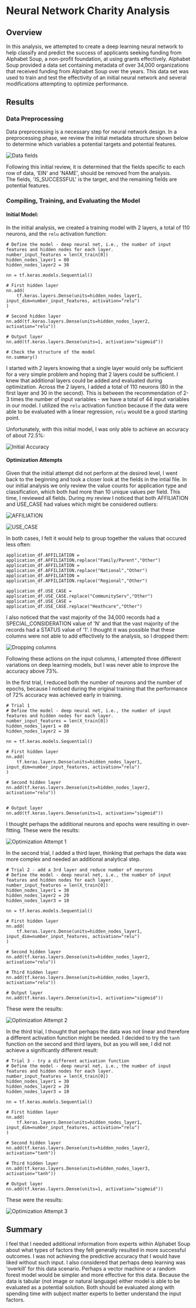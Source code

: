 # Neural Network Charity Analysis

## Overview

In this analysis, we attempted to create a deep learning neural network to help classify and predict the success of applicants seeking funding from Alphabet Soup, a non-profit foundation, at using grants effectively.  Alphabet Soup provided a data set containing metadata of over 34,000 organizations that received funding from Alphabet Soup over the years.  This data set was used to train and test the effectivity of an initial neural network and several modifications attempting to optimize performance.

## Results

### Data Preprocessing

Data preprocessing is a necessary step for neural network design.  In a preprocessing phase, we review the initial metadata structure shown below to determine which variables a potential targets and potential features.

![Data fields](Image1.png)

Following this initial review, it is determined that the fields specific to each row of data, 'EIN' and 'NAME', should be removed from the analysis.  
The fields, 'IS_SUCCESSFUL' is the target, and the remaining fields are potential features.

### Compiling, Training, and Evaluating the Model

#### **Initial Model:**

In the initial analysis, we created a training model with 2 layers, a total of 110 neurons, and the `relu` activation function:

```
# Define the model - deep neural net, i.e., the number of input features and hidden nodes for each layer.
number_input_features = len(X_train[0])
hidden_nodes_layer1 = 80
hidden_nodes_layer2 = 30

nn = tf.keras.models.Sequential()

# First hidden layer
nn.add(
    tf.keras.layers.Dense(units=hidden_nodes_layer1, input_dim=number_input_features, activation="relu")
)

# Second hidden layer
nn.add(tf.keras.layers.Dense(units=hidden_nodes_layer2, activation="relu"))

# Output layer
nn.add(tf.keras.layers.Dense(units=1, activation="sigmoid"))

# Check the structure of the model
nn.summary()
```

I started with 2 layers knowing that a single layer would only be sufficient for a very simple problem and hoping that 2 layers could be sufficient.  I knew that additional layers could be added and evaluated during optimization.  Across the 2 layers, I added a total of 110 neurons (80 in the first layer and 30 in the second).  This is between the recommendation of 2-3 times the number of input variables - we have a total of 44 input variables in our model.  I utilized the `relu` activation function because if the data were able to be evaluated with a linear regression, `relu` would be a good starting point.

Unfortunately, with this initial model, I was only able to achieve an accuracy of about 72.5%:

![Initial Accuracy](Image2.png)

#### **Optimization Attempts**

Given that the initial attempt did not perform at the desired level, I went back to the beginning and took a closer look at the fields in the intial file.  In our initial analysis we only review the value counts for application type and classification, which both had more than 10 unique values per field.  This time, I reviewed all fields.  During my review I noticed that both AFFILIATION and USE_CASE had values which might be considered outliers:

![AFFILIATION](Image3.png)

![USE_CASE](Image4.png)

In both cases, I felt it would help to group together the values that occured less often:

```
application_df.AFFILIATION = application_df.AFFILIATION.replace("Family/Parent","Other")
application_df.AFFILIATION = application_df.AFFILIATION.replace("National","Other")
application_df.AFFILIATION = application_df.AFFILIATION.replace("Regional","Other")
```

```
application_df.USE_CASE = application_df.USE_CASE.replace("CommunityServ","Other")
application_df.USE_CASE = application_df.USE_CASE.replace("Heathcare","Other")
```

I also noticed that the vast majority of the 34,000 records had a SPECIAL_CONSIDERATION value of 'N' and that the vast majority of the records had a STATUS value of '1'.  I thought it was possible that these columns were not able to add effectively to the analysis, so I dropped them:

![Dropping columns](Image5.png)

Following these actions on the input columns, I attempted three different variations on deep learning models, but I was never able to improve the accuracy above 73%.

In the first trial, I reduced both the number of neurons and the number of epochs, because I noticed during the original training that the performance of 72% accuracy was achieved early in training.  
```
# Trial 1
# Define the model - deep neural net, i.e., the number of input features and hidden nodes for each layer.
number_input_features = len(X_train[0])
hidden_nodes_layer1 = 80
hidden_nodes_layer2 = 30

nn = tf.keras.models.Sequential()

# First hidden layer
nn.add(
    tf.keras.layers.Dense(units=hidden_nodes_layer1, input_dim=number_input_features, activation="relu")
)

# Second hidden layer
nn.add(tf.keras.layers.Dense(units=hidden_nodes_layer2, activation="relu"))


# Output layer
nn.add(tf.keras.layers.Dense(units=1, activation="sigmoid"))
```

I thought perhaps the additional neurons and epochs were resulting in over-fitting.  These were the results:

![Optimization Attempt 1](Image6.png)

In the second trial, I added a third layer, thinking that perhaps the data was more complex and needed an additional analytical step.  

```
# Trial 2 - add a 3rd layer and reduce number of neurons
# Define the model - deep neural net, i.e., the number of input features and hidden nodes for each layer.
number_input_features = len(X_train[0])
hidden_nodes_layer1 = 30
hidden_nodes_layer2 = 20
hidden_nodes_layer3 = 10

nn = tf.keras.models.Sequential()

# First hidden layer
nn.add(
    tf.keras.layers.Dense(units=hidden_nodes_layer1, input_dim=number_input_features, activation="relu")
)

# Second hidden layer
nn.add(tf.keras.layers.Dense(units=hidden_nodes_layer2, activation="relu"))

# Third hidden layer
nn.add(tf.keras.layers.Dense(units=hidden_nodes_layer3, activation="relu"))

# Output layer
nn.add(tf.keras.layers.Dense(units=1, activation="sigmoid"))
```

These were the results:

![Optimization Attempt 2](Image7.png)

In the third trial, I thought that perhaps the data was not linear and therefore a different activation function might be needed.  I decided to try the `tanh` function on the second and third layers, but as you will see, I did not achieve a significantly different result:

```
# Trial 3 - try a different activation function
# Define the model - deep neural net, i.e., the number of input features and hidden nodes for each layer.
number_input_features = len(X_train[0])
hidden_nodes_layer1 = 30
hidden_nodes_layer2 = 20
hidden_nodes_layer3 = 10

nn = tf.keras.models.Sequential()

# First hidden layer
nn.add(
    tf.keras.layers.Dense(units=hidden_nodes_layer1, input_dim=number_input_features, activation="relu")
)

# Second hidden layer
nn.add(tf.keras.layers.Dense(units=hidden_nodes_layer2, activation="tanh"))

# Third hidden layer
nn.add(tf.keras.layers.Dense(units=hidden_nodes_layer3, activation="tanh"))

# Output layer
nn.add(tf.keras.layers.Dense(units=1, activation="sigmoid"))
```

These were the results:

![Optimization Attempt 3](Image8.png)

## Summary

I feel that I needed additional information from experts within Alphabet Soup about what types of factors they felt generally resulted in more successful outcomes. I was not achieving the predictive accuracy that I would have liked without such input.  I also considered that perhaps deep learning was 'overkill' for this data scenario.  Perhaps a vector machine or a random forest model would be simpler and more effective for this data.  Because the data is tabular (not image or natural language) either model is able to be evaluated as a potential solution.  Both should be evaluated along with spending time with subject matter experts to better understand the input factors.






